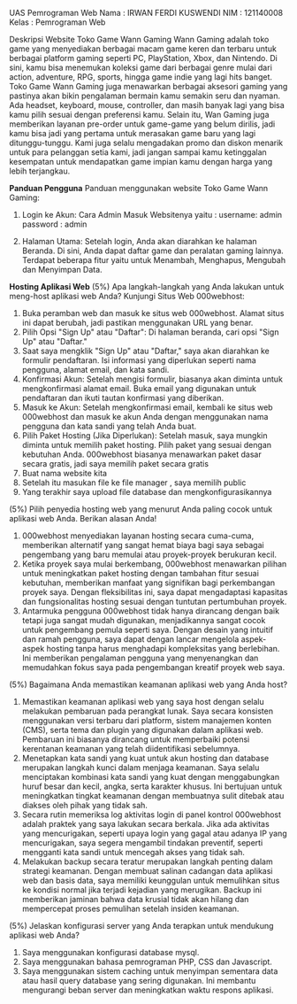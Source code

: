 UAS Pemrograman Web 
Nama : IRWAN FERDI KUSWENDI
NIM : 121140008
Kelas : Pemrograman Web

Deskripsi Website Toko Game Wann Gaming
Wann Gaming adalah toko game yang menyediakan berbagai macam game keren dan terbaru untuk berbagai platform gaming seperti PC, PlayStation, Xbox, dan Nintendo. Di sini, kamu bisa menemukan koleksi game dari berbagai genre mulai dari action, adventure, RPG, sports, hingga game indie yang lagi hits banget.
Toko Game Wann Gaming juga menawarkan berbagai aksesori gaming yang pastinya akan bikin pengalaman bermain kamu semakin seru dan nyaman. Ada headset, keyboard, mouse, controller, dan masih banyak lagi yang bisa kamu pilih sesuai dengan preferensi kamu.
Selain itu, Wan Gaming juga memberikan layanan pre-order untuk game-game yang belum dirilis, jadi kamu bisa jadi yang pertama untuk merasakan game baru yang lagi ditunggu-tunggu. Kami juga selalu mengadakan promo dan diskon menarik untuk para pelanggan setia kami, jadi jangan sampai kamu ketinggalan kesempatan untuk mendapatkan game impian kamu dengan harga yang lebih terjangkau.

**Panduan Pengguna**
Panduan menggunakan website Toko Game Wann Gaming:
1. Login ke Akun:
Cara Admin Masuk Websitenya yaitu :
username: admin
password : admin

2. Halaman Utama:
Setelah login, Anda akan diarahkan ke halaman Beranda. Di sini, Anda dapat daftar game dan peralatan gaming lainnya.
Terdapat beberapa fitur yaitu untuk Menambah, Menghapus, Mengubah dan Menyimpan Data.


**Hosting Aplikasi Web**
(5%) Apa langkah-langkah yang Anda lakukan untuk meng-host aplikasi web Anda?
Kunjungi Situs Web 000webhost:
1. Buka peramban web dan masuk ke situs web 000webhost. Alamat situs ini dapat berubah, jadi pastikan menggunakan URL yang benar.
2. Pilih Opsi "Sign Up" atau "Daftar":
Di halaman beranda, cari opsi "Sign Up" atau "Daftar."
3. Saat saya mengklik "Sign Up" atau "Daftar," saya akan diarahkan ke formulir pendaftaran. Isi informasi yang diperlukan seperti nama pengguna, alamat email, dan kata sandi.
4. Konfirmasi Akun:
Setelah mengisi formulir, biasanya akan diminta untuk mengkonfirmasi alamat email. Buka email yang digunakan untuk pendaftaran dan ikuti tautan konfirmasi yang diberikan.
5. Masuk ke Akun:
Setelah mengkonfirmasi email, kembali ke situs web 000webhost dan masuk ke akun Anda dengan menggunakan nama pengguna dan kata sandi yang telah Anda buat.
6. Pilih Paket Hosting (Jika Diperlukan):
Setelah masuk, saya mungkin diminta untuk memilih paket hosting. Pilih paket yang sesuai dengan kebutuhan Anda. 000webhost biasanya menawarkan paket dasar secara gratis, jadi saya memilih paket secara gratis
7. Buat nama website kita 
8. Setelah itu masukan file ke file manager , saya memilih public
9. Yang terakhir saya upload file database dan mengkonfigurasikannya

(5%) Pilih penyedia hosting web yang menurut Anda paling cocok untuk aplikasi web Anda. Berikan alasan Anda!
1. 000webhost menyediakan layanan hosting secara cuma-cuma, memberikan alternatif yang sangat hemat biaya bagi saya sebagai pengembang yang baru memulai atau proyek-proyek berukuran kecil.
2. Ketika proyek saya mulai berkembang, 000webhost menawarkan pilihan untuk meningkatkan paket hosting dengan tambahan fitur sesuai kebutuhan, memberikan manfaat yang signifikan bagi perkembangan proyek saya. Dengan fleksibilitas ini, saya dapat mengadaptasi kapasitas dan fungsionalitas hosting sesuai dengan tuntutan pertumbuhan proyek.
3. Antarmuka pengguna 000webhost tidak hanya dirancang dengan baik tetapi juga sangat mudah digunakan, menjadikannya sangat cocok untuk pengembang pemula seperti saya. Dengan desain yang intuitif dan ramah pengguna, saya dapat dengan lancar mengelola aspek-aspek hosting tanpa harus menghadapi kompleksitas yang berlebihan. Ini memberikan pengalaman pengguna yang menyenangkan dan memudahkan fokus saya pada pengembangan kreatif proyek web saya.

(5%) Bagaimana Anda memastikan keamanan aplikasi web yang Anda host?
1. Memastikan keamanan aplikasi web yang saya host dengan selalu melakukan pembaruan pada perangkat lunak. Saya secara konsisten menggunakan versi terbaru dari platform, sistem manajemen konten (CMS), serta tema dan plugin yang digunakan dalam aplikasi web. Pembaruan ini biasanya dirancang untuk memperbaiki potensi kerentanan keamanan yang telah diidentifikasi sebelumnya.
2. Menetapkan kata sandi yang kuat untuk akun hosting dan database merupakan langkah kunci dalam menjaga keamanan. Saya selalu menciptakan kombinasi kata sandi yang kuat dengan menggabungkan huruf besar dan kecil, angka, serta karakter khusus. Ini bertujuan untuk meningkatkan tingkat keamanan dengan membuatnya sulit ditebak atau diakses oleh pihak yang tidak sah.
3. Secara rutin memeriksa log aktivitas login di panel kontrol 000webhost adalah praktek yang saya lakukan secara berkala. Jika ada aktivitas yang mencurigakan, seperti upaya login yang gagal atau adanya IP yang mencurigakan, saya segera mengambil tindakan preventif, seperti mengganti kata sandi untuk mencegah akses yang tidak sah.
4. Melakukan backup secara teratur merupakan langkah penting dalam strategi keamanan. Dengan membuat salinan cadangan data aplikasi web dan basis data, saya memiliki keunggulan untuk memulihkan situs ke kondisi normal jika terjadi kejadian yang merugikan. Backup ini memberikan jaminan bahwa data krusial tidak akan hilang dan mempercepat proses pemulihan setelah insiden keamanan.

(5%) Jelaskan konfigurasi server yang Anda terapkan untuk mendukung aplikasi web Anda?
1. Saya menggunakan konfigurasi database mysql.
2. Saya menggunakan bahasa pemrograman PHP, CSS dan Javascript.
3. Saya menggunakan sistem caching untuk menyimpan sementara data atau hasil query database yang sering digunakan. Ini membantu mengurangi beban server dan meningkatkan waktu respons aplikasi.